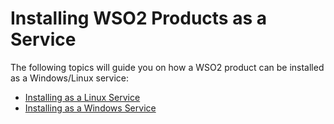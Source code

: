 # Installing WSO2 Products as a Service

The following topics will guide you on how a WSO2 product can be
installed as a Windows/Linux service:

-   [Installing as a Linux Service](../../administer/installing-as-a-linux-service)
-   [Installing as a Windows Service](../../administer/installing-as-a-windows-service)
